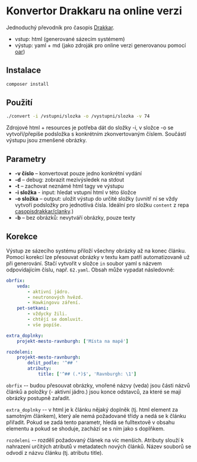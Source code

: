 # Konvertor Drakkaru na online verzi

Jednoduchý převodník pro časopis [Drakkar](http://drakkar.sk/).

- vstup: html (generované sázecím systémem)
- výstup: yaml + md (jako zdroják pro online verzi generovanou pomocí [oar](https://github.com/casopisdrakkar/oar))

## Instalace

```bash
composer install
```

## Použití

```bash
./convert -i /vstupni/slozka -o /vystupni/slozka -v 74
```

Zdrojové html + resources je potřeba dát do složky -i, v složce -o se vytvoří/přepíše podsložka s konkrétním zkonvertovaným číslem. Součástí výstupu jsou zmenšené obrázky.

## Parametry

- __-v číslo__ – konvertovat pouze jedno konkrétní vydání
- __-d__ – debug: zobrazit mezivýsledek na stdout
- __-t__ – zachovat neznámé html tagy ve výstupu
- __-i složka__ - input: hledat vstupní html v této šložce
- __-o složka__ – output: uložit výstup do určité složky (uvnitř ní se vždy vytvoří podsložky pro jednotlivá čísla. Ideální pro složku `content` z repa [casopisdrakkar/clanky](https://github.com/casopisdrakkar/clanky).)
- __-b__ – bez obrázků: nevytváří obrázky, pouze texty

## Korekce

Výstup ze sázecího systému přiloží všechny obrázky až na konec článku. Pomocí korekcí lze přesouvat obrázky v textu kam patří automatizovaně už při generování. Stačí vytvořit v složce `in` soubor yaml s názvem odpovídajícím číslu, např. `62.yaml`. Obsah může vypadat následovně:

```yaml
obrfix:
    veda:
        - aktivní jádro.
        - neutronových hvězd.
        - Hawkingovu záření.
    pet-setkani:
        - vždycky žili.
        - chtějí se domluvit.
        - vše popíše.

extra_doplnky:
    projekt-mesto-ravnburgh: ['Místa na mapě']

rozdeleni:
    projekt-mesto-ravnburgh:
        delit_podle: '^## '
        atributy:
            title: ['^## (.*)$', 'Ravnburgh: \1']
```

`obrfix` -- budou přesouvat obrázky, vnořené názvy (veda) jsou části názvů článků a položky (- aktivní jádro.) jsou konce odstavců, za které se mají obrázky postupně zařadit.

`extra_doplnky` -- v html je k článku nějaký doplněk (tj. html element za samotným článkem), který ale nemá požadované třídy a nedá se k článku přiřadit. Pokud se zadá tento parametr, hledá se fulltextově v obsahu elementu a pokud se shoduje, zachází se s ním jako s doplňkem.

`rozdeleni` -- rozdělí požadovaný článek na víc menších. Atributy slouží k nahrazení určitých atributů v metadatech nových článků. Název souborů se odvodí z názvu článku (tj. atributu title).
